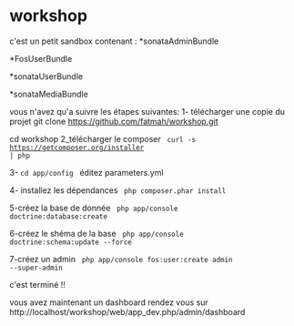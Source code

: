 workshop
========
c'est un petit sandbox contenant :
*sonataAdminBundle


*FosUserBundle


*sonataUserBundle


*sonataMediaBundle


vous n'avez qu'a suivre les étapes suivantes:
1- télécharger une copie du projet
git clone https://github.com/fatmah/workshop.git

cd workshop
2_télécharger le composer
<code> curl -s https://getcomposer.org/installer | php </code>

3- <code>cd app/config </code>
éditez parameters.yml

4- installez les dépendances
<code> php composer.phar install </code>

5-créez la base de donnée
 <code> php app/console doctrine:database:create </code>

6-créez le shéma de la base
<code> php app/console doctrine:schema:update --force </code>

7-créez un admin
<code> php app/console fos:user:create admin --super-admin </code>

c'est terminé !! 

vous avez maintenant un dashboard rendez vous sur
 http://localhost/workshop/web/app_dev.php/admin/dashboard



